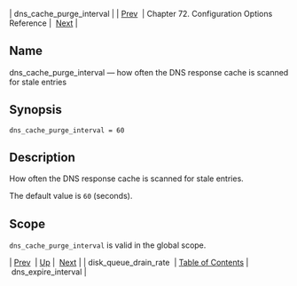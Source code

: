 | dns_cache_purge_interval |
| [Prev](conf.ref.disk_queue_drain_rate)  | Chapter 72. Configuration Options Reference |  [Next](conf.ref.dns_expire_interval) |

<a name="conf.ref.dns_cache_purge_interval"></a>
## Name

dns_cache_purge_interval — how often the DNS response cache is scanned for stale entries

## Synopsis

`dns_cache_purge_interval = 60`

<a name="idp24371360"></a>
## Description

How often the DNS response cache is scanned for stale entries.

The default value is `60` (seconds).

<a name="idp24374128"></a>
## Scope

`dns_cache_purge_interval` is valid in the global scope.

| [Prev](conf.ref.disk_queue_drain_rate)  | [Up](config.options.ref) |  [Next](conf.ref.dns_expire_interval) |
| disk_queue_drain_rate  | [Table of Contents](index) |  dns_expire_interval |

